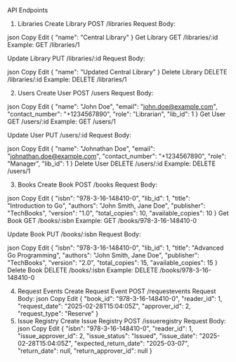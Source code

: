 API Endpoints

1. Libraries
   Create Library
   POST /libraries
   Request Body:

json
Copy
Edit
{
"name": "Central Library"
}
Get Library
GET /libraries/:id
Example: GET /libraries/1

Update Library
PUT /libraries/:id
Request Body:

json
Copy
Edit
{
"name": "Updated Central Library"
}
Delete Library
DELETE /libraries/:id
Example: DELETE /libraries/1

2. Users
   Create User
   POST /users
   Request Body:

json
Copy
Edit
{
"name": "John Doe",
"email": "john.doe@example.com",
"contact_number": "+1234567890",
"role": "Librarian",
"lib_id": 1
}
Get User
GET /users/:id
Example: GET /users/1

Update User
PUT /users/:id
Request Body:

json
Copy
Edit
{
"name": "Johnathan Doe",
"email": "johnathan.doe@example.com",
"contact_number": "+1234567890",
"role": "Manager",
"lib_id": 1
}
Delete User
DELETE /users/:id
Example: DELETE /users/1

3. Books
   Create Book
   POST /books
   Request Body:

json
Copy
Edit
{
"isbn": "978-3-16-148410-0",
"lib_id": 1,
"title": "Introduction to Go",
"authors": "John Smith, Jane Doe",
"publisher": "TechBooks",
"version": "1.0",
"total_copies": 10,
"available_copies": 10
}
Get Book
GET /books/:isbn
Example: GET /books/978-3-16-148410-0

Update Book
PUT /books/:isbn
Request Body:

json
Copy
Edit
{
"isbn": "978-3-16-148410-0",
"lib_id": 1,
"title": "Advanced Go Programming",
"authors": "John Smith, Jane Doe",
"publisher": "TechBooks",
"version": "2.0",
"total_copies": 15,
"available_copies": 15
}
Delete Book
DELETE /books/:isbn
Example: DELETE /books/978-3-16-148410-0

4. Request Events
   Create Request Event
   POST /requestevents
   Request Body:
   json
   Copy
   Edit
   {
   "book_id": "978-3-16-148410-0",
   "reader_id": 1,
   "request_date": "2025-02-28T15:04:05Z",
   "approver_id": 2,
   "request_type": "Reserve"
   }
5. Issue Registry
   Create Issue Registry
   POST /issueregistry
   Request Body:
   json
   Copy
   Edit
   {
   "isbn": "978-3-16-148410-0",
   "reader_id": 1,
   "issue_approver_id": 2,
   "issue_status": "Issued",
   "issue_date": "2025-02-28T15:04:05Z",
   "expected_return_date": "2025-03-07",
   "return_date": null,
   "return_approver_id": null
   }
